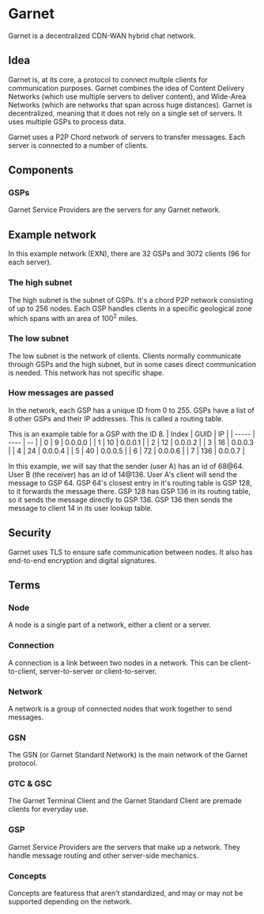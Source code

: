 # Garnet
Garnet is a decentralized CDN-WAN hybrid chat network.

## Idea
Garnet is, at its core, a protocol to connect multple clients for communication purposes.
Garnet combines the idea of Content Delivery Networks (which use multiple servers to deliver content),
and Wide-Area Networks (which are networks that span across huge distances).
Garnet is decentralized, meaning that it does not rely on a single set of servers.
It uses multiple GSPs to process data.

Garnet uses a P2P Chord network of servers to transfer messages.
Each server is connected to a number of clients.

## Components
### GSPs
Garnet Service Providers are the servers for any Garnet network.

## Example network
In this example network (EXN), there are 32 GSPs and 3072 clients (96 for each server).

### The high subnet
The high subnet is the subnet of GSPs. 
It's a chord P2P network consisting of up to 256 nodes.
Each GSP handles clients in a specific geological zone which spans with an area of 100<sup>2</sup> miles.

### The low subnet
The low subnet is the network of clients.
Clients normally communicate through GSPs and the high subnet, but in some cases direct communication is needed.
This network has not specific shape.

### How messages are passed
In the network, each GSP has a unique ID from 0 to 255.
GSPs have a list of 8 other GSPs and their IP addresses. This is called a routing table.

This is an example table for a GSP with the ID 8.
| Index | GUID | IP |
| ----- | ---- | -- |
| 0 | 9 | 0.0.0.0 |
| 1 | 10 | 0.0.0.1 |
| 2 | 12 | 0.0.0.2 |
| 3 | 16 | 0.0.0.3 |
| 4 | 24 | 0.0.0.4 |
| 5 | 40 | 0.0.0.5 |
| 6 | 72 | 0.0.0.6 |
| 7 | 136 | 0.0.0.7 |

In this example, we will say that the sender (user A) has an id of 68@64.
User B (the receiver) has an id of 14@136.
User A's client will send the message to GSP 64.
GSP 64's closest entry in it's routing table is GSP 128, to it forwards the message there.
GSP 128 has GSP 136 in its routing table, so it sends the message directly to GSP 136.
GSP 136 then sends the message to client 14 in its user lookup table.

## Security
Garnet uses TLS to ensure safe communication between nodes. 
It also has end-to-end encryption and digital signatures.

## Terms
### Node 
A node is a single part of a network, either a client or a server.
### Connection
A connection is a link between two nodes in a network.
This can be client-to-client, server-to-server or client-to-server.
### Network
A network is a group of connected nodes that work together to send messages.
### GSN
The GSN (or Garnet Standard Network) is the main network of the Garnet protocol.
### GTC & GSC
The Garnet Terminal Client and the Garnet Standard Client are premade clients for everyday use.
### GSP
*G*arnet *S*ervice *P*roviders are the servers that make up a network. 
They handle message routing and other server-side mechanics.
### Concepts
Concepts are featuress that aren't standardized, and may or may not be supported depending on the network.

